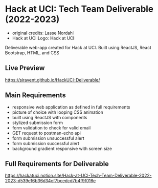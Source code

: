 # Hack at UCI: Tech Team Deliverable (2022-2023)
- original credits: Lasse Nordahl
- Hack at UCI Logo: Hack at UCI

Deliverable web-app created for Hack at UCI.
Built using ReactJS, React Bootstrap, HTML, and CSS

## Live Preview
https://siravent.github.io/HackUCI-Deliverable/

## Main Requirements
- responsive web application as defined in full requirements
- picture of choice with looping CSS animation
- built using ReactJS with components
- stylized submission form
- form validation to check for valid email
- GET request to postman-echo api
- form submission unsuccessful alert
- form submission successful alert
- background gradient responsive with screen size

## Full Requirements for Deliverable
https://hackatuci.notion.site/Hack-at-UCI-Tech-Team-Deliverable-2022-2023-d539e16b36d34cf7bcedcd7b4f9f016e
